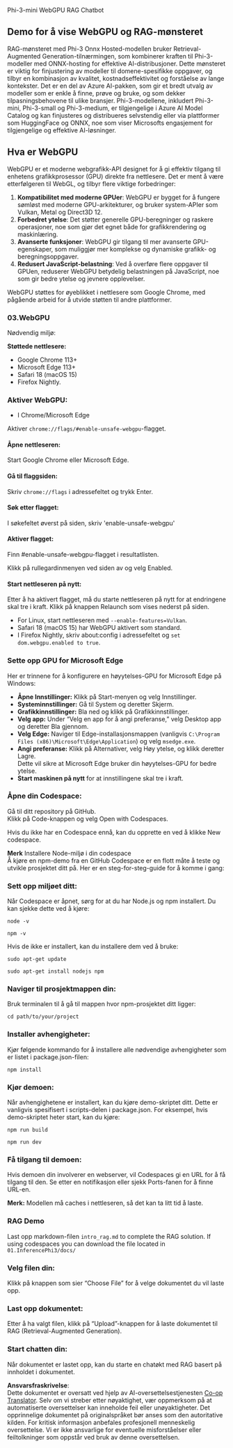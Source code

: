 <!--
CO_OP_TRANSLATOR_METADATA:
{
  "original_hash": "4aac6b8a5dcbbe9a32b47be30340cac2",
  "translation_date": "2025-05-09T05:19:44+00:00",
  "source_file": "code/08.RAG/rag_webgpu_chat/README.md",
  "language_code": "no"
}
-->
Phi-3-mini WebGPU RAG Chatbot

## Demo for å vise WebGPU og RAG-mønsteret  
RAG-mønsteret med Phi-3 Onnx Hosted-modellen bruker Retrieval-Augmented Generation-tilnærmingen, som kombinerer kraften til Phi-3-modeller med ONNX-hosting for effektive AI-distribusjoner. Dette mønsteret er viktig for finjustering av modeller til domene-spesifikke oppgaver, og tilbyr en kombinasjon av kvalitet, kostnadseffektivitet og forståelse av lange kontekster. Det er en del av Azure AI-pakken, som gir et bredt utvalg av modeller som er enkle å finne, prøve og bruke, og som dekker tilpasningsbehovene til ulike bransjer. Phi-3-modellene, inkludert Phi-3-mini, Phi-3-small og Phi-3-medium, er tilgjengelige i Azure AI Model Catalog og kan finjusteres og distribueres selvstendig eller via plattformer som HuggingFace og ONNX, noe som viser Microsofts engasjement for tilgjengelige og effektive AI-løsninger.

## Hva er WebGPU  
WebGPU er et moderne webgrafikk-API designet for å gi effektiv tilgang til enhetens grafikkprosessor (GPU) direkte fra nettlesere. Det er ment å være etterfølgeren til WebGL, og tilbyr flere viktige forbedringer:

1. **Kompatibilitet med moderne GPUer**: WebGPU er bygget for å fungere sømløst med moderne GPU-arkitekturer, og bruker system-APIer som Vulkan, Metal og Direct3D 12.  
2. **Forbedret ytelse**: Det støtter generelle GPU-beregninger og raskere operasjoner, noe som gjør det egnet både for grafikkrendering og maskinlæring.  
3. **Avanserte funksjoner**: WebGPU gir tilgang til mer avanserte GPU-egenskaper, som muliggjør mer komplekse og dynamiske grafikk- og beregningsoppgaver.  
4. **Redusert JavaScript-belastning**: Ved å overføre flere oppgaver til GPUen, reduserer WebGPU betydelig belastningen på JavaScript, noe som gir bedre ytelse og jevnere opplevelser.

WebGPU støttes for øyeblikket i nettlesere som Google Chrome, med pågående arbeid for å utvide støtten til andre plattformer.

### 03.WebGPU  
Nødvendig miljø:

**Støttede nettlesere:**  
- Google Chrome 113+  
- Microsoft Edge 113+  
- Safari 18 (macOS 15)  
- Firefox Nightly.

### Aktiver WebGPU:

- I Chrome/Microsoft Edge  

Aktiver `chrome://flags/#enable-unsafe-webgpu`-flagget.

#### Åpne nettleseren:  
Start Google Chrome eller Microsoft Edge.

#### Gå til flaggsiden:  
Skriv `chrome://flags` i adressefeltet og trykk Enter.

#### Søk etter flagget:  
I søkefeltet øverst på siden, skriv 'enable-unsafe-webgpu'

#### Aktiver flagget:  
Finn #enable-unsafe-webgpu-flagget i resultatlisten.

Klikk på rullegardinmenyen ved siden av og velg Enabled.

#### Start nettleseren på nytt:  

Etter å ha aktivert flagget, må du starte nettleseren på nytt for at endringene skal tre i kraft. Klikk på knappen Relaunch som vises nederst på siden.

- For Linux, start nettleseren med `--enable-features=Vulkan`.  
- Safari 18 (macOS 15) har WebGPU aktivert som standard.  
- I Firefox Nightly, skriv about:config i adressefeltet og `set dom.webgpu.enabled to true`.

### Sette opp GPU for Microsoft Edge  

Her er trinnene for å konfigurere en høyytelses-GPU for Microsoft Edge på Windows:

- **Åpne Innstillinger:** Klikk på Start-menyen og velg Innstillinger.  
- **Systeminnstillinger:** Gå til System og deretter Skjerm.  
- **Grafikkinnstillinger:** Bla ned og klikk på Grafikkinnstillinger.  
- **Velg app:** Under “Velg en app for å angi preferanse,” velg Desktop app og deretter Bla gjennom.  
- **Velg Edge:** Naviger til Edge-installasjonsmappen (vanligvis `C:\Program Files (x86)\Microsoft\Edge\Application`) og velg `msedge.exe`.  
- **Angi preferanse:** Klikk på Alternativer, velg Høy ytelse, og klikk deretter Lagre.  
Dette vil sikre at Microsoft Edge bruker din høyytelses-GPU for bedre ytelse.  
- **Start maskinen på nytt** for at innstillingene skal tre i kraft.

### Åpne din Codespace:  
Gå til ditt repository på GitHub.  
Klikk på Code-knappen og velg Open with Codespaces.

Hvis du ikke har en Codespace ennå, kan du opprette en ved å klikke New codespace.

**Merk** Installere Node-miljø i din codespace  
Å kjøre en npm-demo fra en GitHub Codespace er en flott måte å teste og utvikle prosjektet ditt på. Her er en steg-for-steg-guide for å komme i gang:

### Sett opp miljøet ditt:  
Når Codespace er åpnet, sørg for at du har Node.js og npm installert. Du kan sjekke dette ved å kjøre:  
```
node -v
```  
```
npm -v
```

Hvis de ikke er installert, kan du installere dem ved å bruke:  
```
sudo apt-get update
```  
```
sudo apt-get install nodejs npm
```

### Naviger til prosjektmappen din:  
Bruk terminalen til å gå til mappen hvor npm-prosjektet ditt ligger:  
```
cd path/to/your/project
```

### Installer avhengigheter:  
Kjør følgende kommando for å installere alle nødvendige avhengigheter som er listet i package.json-filen:  

```
npm install
```

### Kjør demoen:  
Når avhengighetene er installert, kan du kjøre demo-skriptet ditt. Dette er vanligvis spesifisert i scripts-delen i package.json. For eksempel, hvis demo-skriptet heter start, kan du kjøre:  

```
npm run build
```  
```
npm run dev
```

### Få tilgang til demoen:  
Hvis demoen din involverer en webserver, vil Codespaces gi en URL for å få tilgang til den. Se etter en notifikasjon eller sjekk Ports-fanen for å finne URL-en.

**Merk:** Modellen må caches i nettleseren, så det kan ta litt tid å laste.

### RAG Demo  
Last opp markdown-filen `intro_rag.md` to complete the RAG solution. If using codespaces you can download the file located in `01.InferencePhi3/docs/`

### Velg filen din:  
Klikk på knappen som sier “Choose File” for å velge dokumentet du vil laste opp.

### Last opp dokumentet:  
Etter å ha valgt filen, klikk på “Upload”-knappen for å laste dokumentet til RAG (Retrieval-Augmented Generation).

### Start chatten din:  
Når dokumentet er lastet opp, kan du starte en chatøkt med RAG basert på innholdet i dokumentet.

**Ansvarsfraskrivelse**:  
Dette dokumentet er oversatt ved hjelp av AI-oversettelsestjenesten [Co-op Translator](https://github.com/Azure/co-op-translator). Selv om vi streber etter nøyaktighet, vær oppmerksom på at automatiserte oversettelser kan inneholde feil eller unøyaktigheter. Det opprinnelige dokumentet på originalspråket bør anses som den autoritative kilden. For kritisk informasjon anbefales profesjonell menneskelig oversettelse. Vi er ikke ansvarlige for eventuelle misforståelser eller feiltolkninger som oppstår ved bruk av denne oversettelsen.